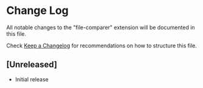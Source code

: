# Change Log

All notable changes to the "file-comparer" extension will be documented in this file.

Check [Keep a Changelog](http://keepachangelog.com/) for recommendations on how to structure this file.

## [Unreleased]

- Initial release